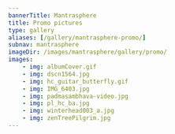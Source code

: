 ```yaml
---
bannerTitle: Mantrasphere
title: Promo pictures
type: gallery
aliases: [/gallery/mantrasphere-promo/]
subnav: mantrasphere 
imageDir: /images/mantrasphere/gallery/promo/
images:
    - img: albumCover.gif
    - img: dscn1564.jpg
    - img: hc_guitar_butterfly.gif
    - img: IMG_6403.jpg
    - img: padmasambhava-video.jpg
    - img: pl_hc_ba.jpg
    - img: winterhead003_a.jpg
    - img: zenTreePilgrim.jpg
---
```


